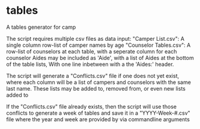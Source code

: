 # tables
A tables generator for camp


The script requires multiple csv files as data input:
    "Camper List.csv": A single column row-list of camper names by age
    "Counselor Tables.csv": A row-list of counselors at each table, with a seperate column for each counselor
                            Aides may be included as 'Aide', with a list of Aides at the bottom of the table lists,
                            With one line inbetween with a the 'Aides:' header.
                          
The script will generate a "Conflicts.csv" file if one does not yet exist, where each column will be a list of 
    campers and counselors with the same last name.
    These lists may be added to, removed from, or even new lists added to
  
If the "Conflicts.csv" file already exists, then the script will use those conflicts to generate a week of tables
    and save it in a "YYYY-Week-#.csv" file where the year and week are provided by via commandline arguments
